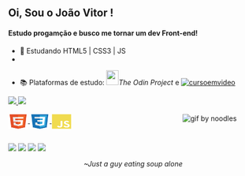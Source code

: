 ## Oi, Sou o João Vitor !
#### Estudo progamção e busco me tornar um dev Front-end!
- 🌱 Estudando HTML5 | CSS3 | JS
- <!-- 👀 Busco estágio em empresas de Tecnologia */ -->
- <p>📚 Plataformas de estudo: <a href="https://www.theodinproject.com/" target="_blank"><img  height="30" width="25" src="https://www.theodinproject.com/assets/odin-logo-bd86cf893a3de1f1daceabc1377f58669776616a91ab70c601fd5c16a4686468.svg"></a><i>The Odin Project</i> e <a href="cursoemvideo.com" target="_blank"><img height="30" width="100" src="https://www.cursoemvideo.com/wp-content/uploads/2019/08/cursoemvideo-logo.png" alt="cursoemvideo"></a></p>

 <div>
  <a href="https://github.com/VituuD2">
  <img height="180em" src="https://github-readme-stats.vercel.app/api?username=vituud2&show_icons=true&theme=react&include_all_commits=true&count_private=true"/>
  <img height="180em" src="https://github-readme-stats.vercel.app/api/top-langs/?username=vituud2&layout=compact&langs_count=16&theme=react"/>
</div>

<div style="display: inline_block"><br>
  <img align="center" alt="HTML" height="30" width="40" src="https://raw.githubusercontent.com/devicons/devicon/master/icons/html5/html5-original.svg">
  <img align="center" alt="CSS" height="30" width="40" src="https://raw.githubusercontent.com/devicons/devicon/master/icons/css3/css3-original.svg">
  <img align="center" alt="Js" height="30" width="40" src="https://raw.githubusercontent.com/devicons/devicon/master/icons/javascript/javascript-plain.svg">
  <img align="right" alt="gif by noodles" height="150" width="150" src="https://c.tenor.com/JHoESCfoUZUAAAAd/noodles-day-warm-day.gif"
</div>

##

<div>
  <a href="https://www.linkedin.com/in/vituud2/" target="_blank"><img src="https://img.shields.io/badge/-LinkedIn-%230077B5?style=for-the-badge&logo=linkedin&logoColor=white" target="_blank"></a> 
  <a href="https://instagram.com/vituud2" target="_blank"><img src="https://img.shields.io/badge/-Instagram-%23E4405F?style=for-the-badge&logo=instagram&logoColor=white" target="_blank"></a>
  <a href="mailto:overroot0@gmail.com"><img src="https://img.shields.io/badge/-Gmail-%23333?style=for-the-badge&logo=gmail&logoColor=white" target="_blank"></a>
  <a href="https://api.whatsapp.com/send?phone=5537998036946" target="blank"><img src="https://img.shields.io/badge/WhatsApp-25D366?style=for-the-badge&logo=whatsapp&logoColor=white" target="_blank"></a>
  <p style="display: inline_block" align="right"><i>~Just a guy eating soup alone</i></p>
</div>
